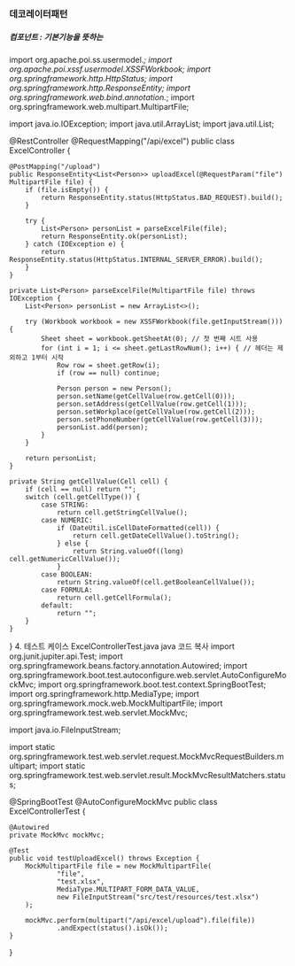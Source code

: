 

### 데코레이터패턴
##### 컴포넌트 :  기본기능을 뜻하는 

import org.apache.poi.ss.usermodel.*;
import org.apache.poi.xssf.usermodel.XSSFWorkbook;
import org.springframework.http.HttpStatus;
import org.springframework.http.ResponseEntity;
import org.springframework.web.bind.annotation.*;
import org.springframework.web.multipart.MultipartFile;

import java.io.IOException;
import java.util.ArrayList;
import java.util.List;

@RestController
@RequestMapping("/api/excel")
public class ExcelController {

    @PostMapping("/upload")
    public ResponseEntity<List<Person>> uploadExcel(@RequestParam("file") MultipartFile file) {
        if (file.isEmpty()) {
            return ResponseEntity.status(HttpStatus.BAD_REQUEST).build();
        }

        try {
            List<Person> personList = parseExcelFile(file);
            return ResponseEntity.ok(personList);
        } catch (IOException e) {
            return ResponseEntity.status(HttpStatus.INTERNAL_SERVER_ERROR).build();
        }
    }

    private List<Person> parseExcelFile(MultipartFile file) throws IOException {
        List<Person> personList = new ArrayList<>();

        try (Workbook workbook = new XSSFWorkbook(file.getInputStream())) {
            Sheet sheet = workbook.getSheetAt(0); // 첫 번째 시트 사용
            for (int i = 1; i <= sheet.getLastRowNum(); i++) { // 헤더는 제외하고 1부터 시작
                Row row = sheet.getRow(i);
                if (row == null) continue;

                Person person = new Person();
                person.setName(getCellValue(row.getCell(0)));
                person.setAddress(getCellValue(row.getCell(1)));
                person.setWorkplace(getCellValue(row.getCell(2)));
                person.setPhoneNumber(getCellValue(row.getCell(3)));
                personList.add(person);
            }
        }

        return personList;
    }

    private String getCellValue(Cell cell) {
        if (cell == null) return "";
        switch (cell.getCellType()) {
            case STRING:
                return cell.getStringCellValue();
            case NUMERIC:
                if (DateUtil.isCellDateFormatted(cell)) {
                    return cell.getDateCellValue().toString();
                } else {
                    return String.valueOf((long) cell.getNumericCellValue());
                }
            case BOOLEAN:
                return String.valueOf(cell.getBooleanCellValue());
            case FORMULA:
                return cell.getCellFormula();
            default:
                return "";
        }
    }
}
4. 테스트 케이스
ExcelControllerTest.java
java
코드 복사
import org.junit.jupiter.api.Test;
import org.springframework.beans.factory.annotation.Autowired;
import org.springframework.boot.test.autoconfigure.web.servlet.AutoConfigureMockMvc;
import org.springframework.boot.test.context.SpringBootTest;
import org.springframework.http.MediaType;
import org.springframework.mock.web.MockMultipartFile;
import org.springframework.test.web.servlet.MockMvc;

import java.io.FileInputStream;

import static org.springframework.test.web.servlet.request.MockMvcRequestBuilders.multipart;
import static org.springframework.test.web.servlet.result.MockMvcResultMatchers.status;

@SpringBootTest
@AutoConfigureMockMvc
public class ExcelControllerTest {

    @Autowired
    private MockMvc mockMvc;

    @Test
    public void testUploadExcel() throws Exception {
        MockMultipartFile file = new MockMultipartFile(
                "file",
                "test.xlsx",
                MediaType.MULTIPART_FORM_DATA_VALUE,
                new FileInputStream("src/test/resources/test.xlsx")
        );

        mockMvc.perform(multipart("/api/excel/upload").file(file))
                .andExpect(status().isOk());
    }
}
